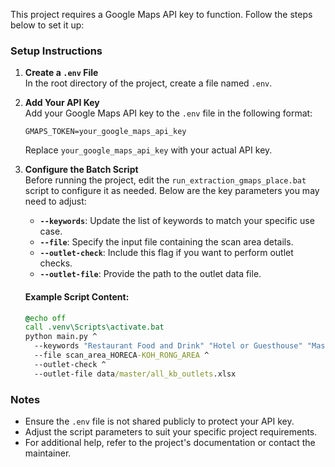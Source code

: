 This project requires a Google Maps API key to function. Follow the steps below to set it up:

### Setup Instructions

1. **Create a `.env` File**  
    In the root directory of the project, create a file named `.env`.

2. **Add Your API Key**  
    Add your Google Maps API key to the `.env` file in the following format:
    ```env
    GMAPS_TOKEN=your_google_maps_api_key
    ```
    Replace `your_google_maps_api_key` with your actual API key.

3. **Configure the Batch Script**  
    Before running the project, edit the `run_extraction_gmaps_place.bat` script to configure it as needed. Below are the key parameters you may need to adjust:

    - **`--keywords`**: Update the list of keywords to match your specific use case.
    - **`--file`**: Specify the input file containing the scan area details.
    - **`--outlet-check`**: Include this flag if you want to perform outlet checks.
    - **`--outlet-file`**: Provide the path to the outlet data file.

    #### Example Script Content:
    ```bat
    @echo off
    call .venv\Scripts\activate.bat
    python main.py ^
      --keywords "Restaurant Food and Drink" "Hotel or Guesthouse" "Massage or Spa" "Resort Private" "Sport Club or Gym" "Hospitals" "School or University" ^
      --file scan_area_HORECA-KOH_RONG_AREA ^
      --outlet-check ^
      --outlet-file data/master/all_kb_outlets.xlsx
    ```

### Notes
- Ensure the `.env` file is not shared publicly to protect your API key.
- Adjust the script parameters to suit your specific project requirements.
- For additional help, refer to the project's documentation or contact the maintainer.